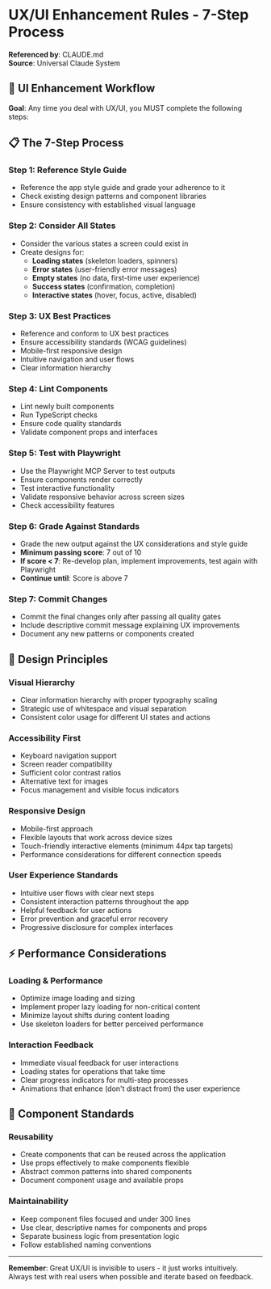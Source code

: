 # UX/UI Enhancement Rules - 7-Step Process
**Referenced by**: CLAUDE.md  
**Source**: Universal Claude System

## 🎯 UI Enhancement Workflow
**Goal**: Any time you deal with UX/UI, you MUST complete the following steps:

## 📋 The 7-Step Process

### **Step 1: Reference Style Guide**
- Reference the app style guide and grade your adherence to it
- Check existing design patterns and component libraries
- Ensure consistency with established visual language

### **Step 2: Consider All States**
- Consider the various states a screen could exist in
- Create designs for:
  - **Loading states** (skeleton loaders, spinners)
  - **Error states** (user-friendly error messages)
  - **Empty states** (no data, first-time user experience)
  - **Success states** (confirmation, completion)
  - **Interactive states** (hover, focus, active, disabled)

### **Step 3: UX Best Practices**
- Reference and conform to UX best practices
- Ensure accessibility standards (WCAG guidelines)
- Mobile-first responsive design
- Intuitive navigation and user flows
- Clear information hierarchy

### **Step 4: Lint Components**
- Lint newly built components
- Run TypeScript checks
- Ensure code quality standards
- Validate component props and interfaces

### **Step 5: Test with Playwright**
- Use the Playwright MCP Server to test outputs
- Ensure components render correctly
- Test interactive functionality
- Validate responsive behavior across screen sizes
- Check accessibility features

### **Step 6: Grade Against Standards**
- Grade the new output against the UX considerations and style guide
- **Minimum passing score**: 7 out of 10
- **If score < 7**: Re-develop plan, implement improvements, test again with Playwright
- **Continue until**: Score is above 7

### **Step 7: Commit Changes**
- Commit the final changes only after passing all quality gates
- Include descriptive commit message explaining UX improvements
- Document any new patterns or components created

## 🎨 Design Principles

### **Visual Hierarchy**
- Clear information hierarchy with proper typography scaling
- Strategic use of whitespace and visual separation
- Consistent color usage for different UI states and actions

### **Accessibility First**
- Keyboard navigation support
- Screen reader compatibility
- Sufficient color contrast ratios
- Alternative text for images
- Focus management and visible focus indicators

### **Responsive Design**
- Mobile-first approach
- Flexible layouts that work across device sizes
- Touch-friendly interactive elements (minimum 44px tap targets)
- Performance considerations for different connection speeds

### **User Experience Standards**
- Intuitive user flows with clear next steps
- Consistent interaction patterns throughout the app
- Helpful feedback for user actions
- Error prevention and graceful error recovery
- Progressive disclosure for complex interfaces

## ⚡ Performance Considerations

### **Loading & Performance**
- Optimize image loading and sizing
- Implement proper lazy loading for non-critical content
- Minimize layout shifts during content loading
- Use skeleton loaders for better perceived performance

### **Interaction Feedback**
- Immediate visual feedback for user interactions
- Loading states for operations that take time
- Clear progress indicators for multi-step processes
- Animations that enhance (don't distract from) the user experience

## 🔧 Component Standards

### **Reusability**
- Create components that can be reused across the application
- Use props effectively to make components flexible
- Abstract common patterns into shared components
- Document component usage and available props

### **Maintainability**
- Keep component files focused and under 300 lines
- Use clear, descriptive names for components and props
- Separate business logic from presentation logic
- Follow established naming conventions

---

**Remember**: Great UX/UI is invisible to users - it just works intuitively. Always test with real users when possible and iterate based on feedback.